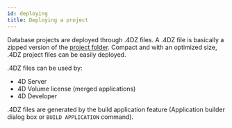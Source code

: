 ```yaml
---
id: deploying
title: Deploying a project
---
```


Database projects are deployed through .4DZ files. A .4DZ file is basically a zipped version of the [project folder](architecture.md). Compact and with an optimized size, .4DZ project files can be easily deployed. 

.4DZ files can be used by:

- 4D Server
- 4D Volume license (merged applications)
- 4D Developer

.4DZ files are generated by the build application feature (Application builder dialog box or ```BUILD APPLICATION``` command). 

